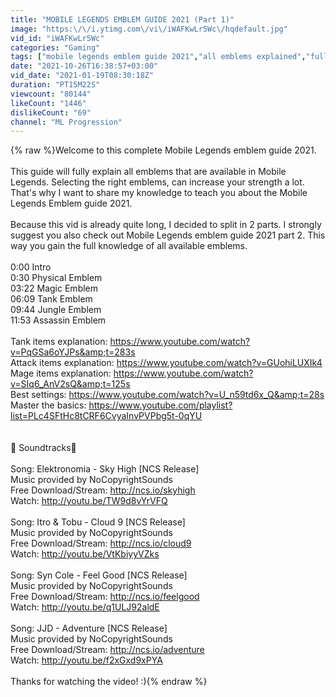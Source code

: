```yaml
---
title: "MOBILE LEGENDS EMBLEM GUIDE 2021 (Part 1)"
image: "https:\/\/i.ytimg.com\/vi\/iWAFKwLr5Wc\/hqdefault.jpg"
vid_id: "iWAFKwLr5Wc"
categories: "Gaming"
tags: ["mobile legends emblem guide 2021","all emblems explained","full emblem build"]
date: "2021-10-26T16:38:57+03:00"
vid_date: "2021-01-19T08:30:18Z"
duration: "PT15M22S"
viewcount: "80144"
likeCount: "1446"
dislikeCount: "69"
channel: "ML Progression"
---
```

{% raw %}Welcome to this complete Mobile Legends emblem guide 2021. <br /><br />This guide will fully explain all emblems that are available in Mobile Legends. Selecting the right emblems, can increase your strength a lot. That's why I want to share my knowledge to teach you about the Mobile Legends Emblem guide 2021.<br /><br />Because this vid is already quite long, I decided to split in 2 parts. I strongly suggest you also check out Mobile Legends emblem guide 2021 part 2. This way you gain the full knowledge of all available emblems.<br /><br />0:00 Intro<br />0:30 Physical Emblem<br />03:22 Magic Emblem<br />06:09 Tank Emblem<br />09:44 Jungle Emblem<br />11:53 Assassin Emblem<br /><br />Tank items explanation: <a rel="nofollow" target="blank" href="https://www.youtube.com/watch?v=PqGSa6oYJPs&amp;t=283s">https://www.youtube.com/watch?v=PqGSa6oYJPs&amp;t=283s</a><br />Attack items explanation: <a rel="nofollow" target="blank" href="https://www.youtube.com/watch?v=GUohiLUXIk4">https://www.youtube.com/watch?v=GUohiLUXIk4</a><br />Mage items explanation: <a rel="nofollow" target="blank" href="https://www.youtube.com/watch?v=SIq6_AnV2sQ&amp;t=125s">https://www.youtube.com/watch?v=SIq6_AnV2sQ&amp;t=125s</a><br />Best settings: <a rel="nofollow" target="blank" href="https://www.youtube.com/watch?v=U_n59td6x_Q&amp;t=28s">https://www.youtube.com/watch?v=U_n59td6x_Q&amp;t=28s</a><br />Master the basics: <a rel="nofollow" target="blank" href="https://www.youtube.com/playlist?list=PLc4SFtHc8tCRF6CvyaInvPVPbg5t-0qYU">https://www.youtube.com/playlist?list=PLc4SFtHc8tCRF6CvyaInvPVPbg5t-0qYU</a><br /><br /><br />🎵 Soundtracks🎵<br /><br />Song: Elektronomia - Sky High [NCS Release]<br />Music provided by NoCopyrightSounds<br />Free Download/Stream: <a rel="nofollow" target="blank" href="http://ncs.io/skyhigh">http://ncs.io/skyhigh</a><br />Watch: <a rel="nofollow" target="blank" href="http://youtu.be/TW9d8vYrVFQ">http://youtu.be/TW9d8vYrVFQ</a><br /><br />Song: Itro &amp; Tobu - Cloud 9 [NCS Release]<br />Music provided by NoCopyrightSounds<br />Free Download/Stream: <a rel="nofollow" target="blank" href="http://ncs.io/cloud9">http://ncs.io/cloud9</a><br />Watch: <a rel="nofollow" target="blank" href="http://youtu.be/VtKbiyyVZks">http://youtu.be/VtKbiyyVZks</a><br /><br />Song: Syn Cole - Feel Good [NCS Release]<br />Music provided by NoCopyrightSounds<br />Free Download/Stream: <a rel="nofollow" target="blank" href="http://ncs.io/feelgood">http://ncs.io/feelgood</a><br />Watch: <a rel="nofollow" target="blank" href="http://youtu.be/q1ULJ92aldE">http://youtu.be/q1ULJ92aldE</a><br /><br />Song: JJD - Adventure [NCS Release]<br />Music provided by NoCopyrightSounds<br />Free Download/Stream: <a rel="nofollow" target="blank" href="http://ncs.io/adventure">http://ncs.io/adventure</a><br />Watch: <a rel="nofollow" target="blank" href="http://youtu.be/f2xGxd9xPYA">http://youtu.be/f2xGxd9xPYA</a><br /><br />Thanks for watching the video! :){% endraw %}
